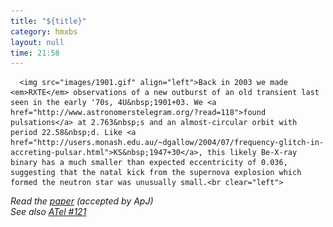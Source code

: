 ```yaml
---
title: "${title}"
category: hmxbs
layout: null
time: 21:58
---
```

<!-- converted from blosxom format post by dkg 22.1.2022 -->
<!-- created by convert.pl on Tue Jan 31 00:23:13 EST 2012 -->
<!-- converted from ../2005/06/discovery-of-pulsations-in-x-ray.html -->
<!-- Post timestamp Saturday, June 11, 2005 5:58 AM -->
<!-- touch -t 20050611558 -->
<!-- Labels: 2005, papers, pulsars -->
      <img src="images/1901.gif" align="left">Back in 2003 we made <em>RXTE</em> observations of a new outburst of an old transient last seen in the early '70s, 4U&nbsp;1901+03. We <a href="http://www.astronomerstelegram.org/?read=118">found pulsations</a> at 2.763&nbsp;s and an almost-circular orbit with period 22.58&nbsp;d. Like <a href="http://users.monash.edu.au/~dgallow/2004/07/frequency-glitch-in-accreting-pulsar.html">KS&nbsp;1947+30</a>, this likely Be-X-ray binary has a much smaller than expected eccentricity of 0.036, suggesting that the natal kick from the supernova explosion which formed the neutron star was unusually small.<br clear="left">
<em>Read the <a href="http://arXiv.org/abs/astro-ph/0506247">paper</a> (accepted by ApJ)<br>
See also <a href="http://www.astronomerstelegram.org/?read=121">ATel #121</a></em>
